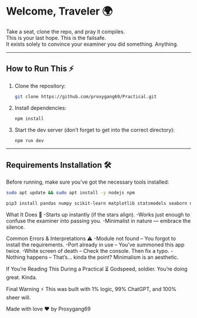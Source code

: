 # Welcome, Traveler 🌍

Take a seat, clone the repo, and pray it compiles.  
This is your last hope. This is the failsafe.  
It exists solely to convince your examiner you did something. Anything.

---

## How to Run This ⚡

1. Clone the repository:

    ```bash
    git clone https://github.com/proxygang69/Practical.git
    ```

2. Install dependencies:

    ```bash
    npm install
    ```

3. Start the dev server (don’t forget to get into the correct directory):

    ```bash
    npm run dev
    ```

---

## Requirements Installation 🛠️

Before running, make sure you’ve got the necessary tools installed:

```bash
sudo apt update && sudo apt install -y nodejs npm
```

```bash
pip3 install pandas numpy scikit-learn matplotlib statsmodels seaborn nltk mlxtend
```

What It Does 🧐
-Starts up instantly (if the stars align).
-Works just enough to confuse the examiner into passing you.
-Minimalist in nature — embrace the silence.


Common Errors & Interpretations ⚠️
-Module not found – You forgot to install the requirements.
-Port already in use – You’ve summoned this app twice.
-White screen of death – Check the console. Then fix a typo.
-Nothing happens – That’s... kinda the point? Minimalism is an aesthetic.

If You’re Reading This During a Practical ⏳
Godspeed, soldier. You’re doing great. Kinda.

Final Warning ⚡
This was built with 1% logic, 99% ChatGPT, and 100% sheer will.

Made with love ❤️ by Proxygang69
